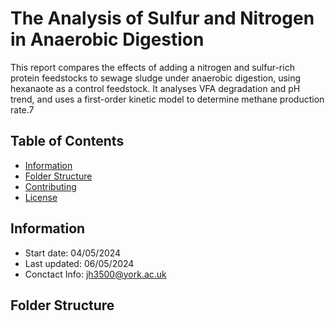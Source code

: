 # The Analysis of Sulfur and Nitrogen in Anaerobic Digestion
This report compares the effects of adding a nitrogen and sulfur-rich protein feedstocks to sewage sludge under anaerobic digestion, using hexanaote as a control feedstock. It analyses VFA degradation and pH trend, and uses a first-order kinetic model to determine methane production rate.7

## Table of Contents
- [Information](##Information)
- [Folder Structure](##Folder_Structure)
- [Contributing](#contributing)
- [License](#license)

## Information
- Start date: 04/05/2024
- Last updated: 06/05/2024
- Conctact Info: jh3500@york.ac.uk

## Folder Structure

